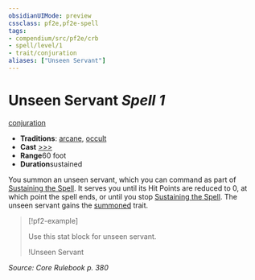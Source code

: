```yaml
---
obsidianUIMode: preview
cssclass: pf2e,pf2e-spell
tags:
- compendium/src/pf2e/crb
- spell/level/1
- trait/conjuration
aliases: ["Unseen Servant"]
---
```

# Unseen Servant *Spell 1*   
[conjuration](../../rules/traits/conjuration.md)  

- **Traditions**: [arcane](../../rules/traits/arcane.md), [occult](../../rules/traits/occult.md)
- **Cast** [>>>](../../rules/core-rulebook/chapter-9-playing-the-game.md#Actions "Three-Action") 
- **Range**60 foot
- **Duration**sustained

You summon an unseen servant, which you can command as part of [Sustaining the Spell](../../rules/actions/sustain-a-spell.md). It serves you until its Hit Points are reduced to 0, at which point the spell ends, or until you stop [Sustaining the Spell](../../rules/actions/sustain-a-spell.md). The unseen servant gains the [summoned](../../rules/traits/summoned.md) trait.

> [!pf2-example] 
> 
> Use this stat block for unseen servant.
> 
> !Unseen Servant
> 

*Source: Core Rulebook p. 380*